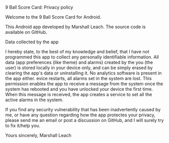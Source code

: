 9 Ball Score Card: Privacy policy

Welcome to the 9 Ball Score Card for Android.

This Android app developed by Marshall Leach. The source code is available on GitHub.

Data collected by the app

I hereby state, to the best of my knowledge and belief, that I have not programmed this app to collect any personally identifiable information. All data (app preferences (like theme) and alarms) created by the you (the user) is stored locally in your device only, and can be simply erased by clearing the app's data or uninstalling it. No analytics software is present in the app either.
evice restarts, all alarms set in the system are lost. This permission enables the app to receive a message from the system once the system has rebooted and you have unlocked your device the first time. When this message is received, the app creates a service to set all the active alarms in the system.

If you find any security vulnerability that has been inadvertently caused by me, or have any question regarding how the app protectes your privacy, please send me an email or post a discussion on GitHub, and I will surely try to fix it/help you.

Yours sincerely,
Marshall Leach
